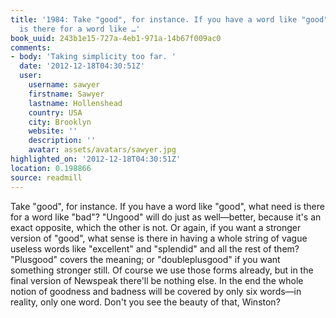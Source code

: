```yaml
---
title: '1984: Take "good", for instance. If you have a word like "good", what need
  is there for a word like …'
book_uuid: 243b1e15-727a-4eb1-971a-14b67f009ac0
comments:
- body: 'Taking simplicity too far. '
  date: '2012-12-18T04:30:51Z'
  user:
    username: sawyer
    firstname: Sawyer
    lastname: Hollenshead
    country: USA
    city: Brooklyn
    website: ''
    description: ''
    avatar: assets/avatars/sawyer.jpg
highlighted_on: '2012-12-18T04:30:51Z'
location: 0.198866
source: readmill
---
```


Take "good", for instance. If you have a word like "good", what need is there for a word like "bad"? "Ungood" will do just as well—better, because it's an exact opposite, which the other is not. Or again, if you want a stronger version of "good", what sense is there in having a whole string of vague useless words like "excellent" and "splendid" and all the rest of them? "Plusgood" covers the meaning; or "doubleplusgood" if you want something stronger still. Of course we use those forms already, but in the final version of Newspeak there'll be nothing else. In the end the whole notion of goodness and badness will be covered by only six words—in reality, only one word. Don't you see the beauty of that, Winston?